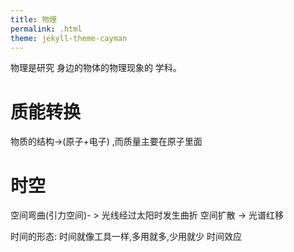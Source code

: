 ```yaml
---
title: 物理
permalink: .html
theme: jekyll-theme-cayman
---
```


物理是研究 身边的物体的物理现象的 学科。

# 质能转换

物质的结构->(原子+电子) ,而质量主要在原子里面


# 时空 
空间弯曲(引力空间)- > 光线经过太阳时发生曲折
空间扩散 -> 光谱红移

时间的形态: 时间就像工具一样,多用就多,少用就少
时间效应